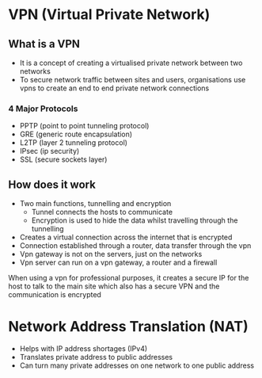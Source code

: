 # VPN (Virtual Private Network)
## What is a VPN
- It is a concept of creating a virtualised private network between two networks
- To secure network traffic between sites and users, organisations use vpns to create an end to end private network connections

### 4 Major Protocols
- PPTP (point to point tunneling protocol)
- GRE (generic route encapsulation)
- L2TP (layer 2 tunneling protocol)
- IPsec (ip security)
- SSL (secure sockets layer)

## How does it work
- Two main functions, tunnelling and encryption
    - Tunnel connects the hosts to communicate
    - Encryption is used to hide the data whilst travelling through the tunnelling
- Creates a virtual connection across the internet that is encrypted
- Connection established through a router, data transfer through the vpn
- Vpn gateway is not on the servers, just on the networks
- Vpn server can run on a vpn gateway, a router and a firewall

When using a vpn for professional purposes, it creates a secure IP for the host to talk to the main site which also has a secure VPN and the communication is encrypted


# Network Address Translation (NAT)
- Helps with IP address shortages (IPv4)
- Translates private address to public addresses
- Can turn many private addresses on one network to one public address
